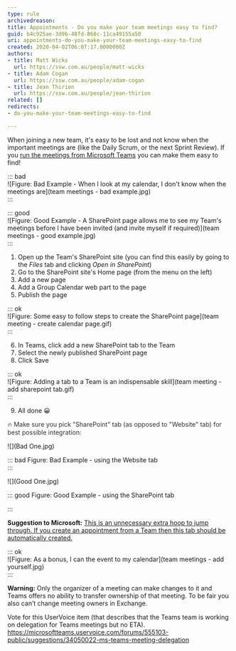 ```yaml
---
type: rule
archivedreason: 
title: Appointments - Do you make your team meetings easy to find?
guid: b4c925ae-3d9b-48fd-868c-11ca49155a50
uri: appointments-do-you-make-your-team-meetings-easy-to-find
created: 2020-04-02T06:07:17.0000000Z
authors:
- title: Matt Wicks
  url: https://ssw.com.au/people/matt-wicks
- title: Adam Cogan
  url: https://ssw.com.au/people/adam-cogan
- title: Jean Thirion
  url: https://ssw.com.au/people/jean-thirion
related: []
redirects:
- do-you-make-your-team-meetings-easy-to-find

---
```


When joining a new team, it's easy to be lost and not know when the important meetings are (like the Daily Scrum, or the next Sprint Review). If you  [run the meetings from Microsoft Teams](/_layouts/15/FIXUPREDIRECT.ASPX?WebId=3dfc0e07-e23a-4cbb-aac2-e778b71166a2&TermSetId=07da3ddf-0924-4cd2-a6d4-a4809ae20160&TermId=91a6a999-29d4-4903-8b7a-16fddd976d65) you can make them easy to find!

<!--endintro-->


::: bad  
![Figure: Bad Example - When I look at my calendar, I don't know when the meetings are](team meetings - bad example.jpg)  
:::


::: good  
![Figure: Good Example - A SharePoint page allows me to see my Team's meetings before I have been invited (and invite myself if required)](team meetings - good example.jpg)  
:::

1. Open up the Team's SharePoint site (you can find this easily by going to the 
      *Files* tab and clicking 
      *Open in SharePoint*)
2. Go to the SharePoint site's Home page (from the menu on the left)
3. Add a new page
4. Add a Group Calendar web part to the page
5. Publish the page


::: ok  
![Figure: Some easy to follow steps to create the SharePoint page](team meeting - create calendar page.gif)  
:::

6. In Teams, click add a new SharePoint tab to the Team
7. Select the newly published SharePoint page
8. Click Save


::: ok  
![Figure: Adding a tab to a Team is an indispensable skill](team meeting - add sharepoint tab.gif)  
:::

9. All done 😀


<font color="#333333">
</font>

<font color="#333333">🔥 Make sure you pick "SharePoint" tab (as opposed to "Website" tab) for best possible integration:</font>

<font color="#333333">
</font>
![](Bad One.jpg)


::: bad
Figure: Bad Example - using the Website tab  
:::

<font color="#333333">
</font>
![](Good One.jpg)


::: good
Figure: Good Example - using the SharePoint tab

:::

<font color="#333333">
</font>

**Suggestion to Microsoft:** [This is an unnecessary extra hoop to jump through. If you create an appointment from a Team then this tab should be automatically created.](https://microsoftteams.uservoice.com/forums/555103-public/suggestions/36007027-add-a-team-calendar-to-teams-or-allow-a-project-te)


::: ok  
![Figure: As a bonus, I can the event to my calendar](team meetings - add yourself.jpg)  
:::


**Warning:** Only the organizer of a meeting can make changes to it and Teams offers no ability to transfer ownership of that meeting.
To be fair you also can’t change meeting owners in Exchange.

Vote for this UserVoice item (that describes that the Teams team is working on delegation for Teams meetings but no ETA).
https://microsoftteams.uservoice.com/forums/555103-public/suggestions/34050022-ms-teams-meeting-delegation
